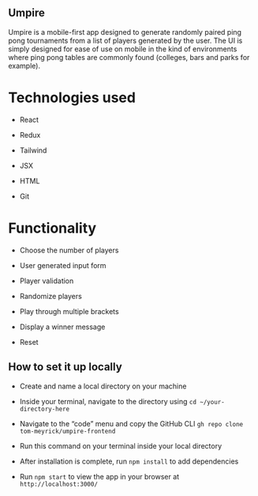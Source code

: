 ## Umpire

Umpire is a mobile-first app designed to generate randomly paired ping pong tournaments from a list of players generated by the user. The UI is simply designed for ease of use on mobile in the kind of environments where ping pong tables are commonly found (colleges, bars and parks for example).  

# Technologies used  

- React

- Redux

- Tailwind

- JSX

- HTML 

- Git

# Functionality 


- Choose the number of players

- User generated input form

- Player validation

- Randomize players

- Play through multiple brackets

- Display a winner message 

- Reset

## How to set it up locally 

- Create and name a local directory on your machine

- Inside your terminal, navigate to the directory using `cd ~/your-directory-here`

- Navigate to the “code” menu and copy the GitHub CLI `gh repo clone tom-meyrick/umpire-frontend`

- Run this command on your terminal inside your local directory 

- After installation is complete, run `npm install` to add dependencies  

- Run `npm start` to view the app in your browser at `http://localhost:3000/` 
